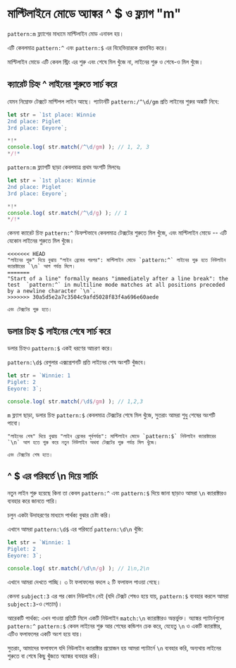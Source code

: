 # মাল্টিলাইনে মোডে অ্যাঙ্কর ^ $ ও ফ্ল্যাগ "m"

`pattern:m` ফ্ল্যাগের মাধ্যমে মাল্টিলাইন মোড এনাবল হয়।

এটি কেবলমাত্র `pattern:^` এবং `pattern:$` এর বিহেভিয়ারকে প্রভাবিত করে।

মাল্টিলাইন মোডে এটি কেবল স্ট্রিং এর শুরু এবং শেষে মিল খুঁজে না, লাইনের শুরু ও শেষে-ও মিল খুঁজে।

## ক্যারেট চিহ্ন ^ লাইনের শুরুতে সার্চ করে

যেমন নিম্নোক্ত টেক্সটে মাল্টিপল লাইন আছে। প্যাটার্নটি `pattern:/^\d/gm` প্রতি লাইনের শুরুর অঙ্কটি নিবে:

```js run
let str = `1st place: Winnie
2nd place: Piglet
3rd place: Eeyore`;

*!*
console.log( str.match(/^\d/gm) ); // 1, 2, 3
*/!*
```

`pattern:m` ফ্ল্যাগটি ছাড়া কেবলমাত্র প্রথম অংশটি মিলবেঃ

```js run
let str = `1st place: Winnie
2nd place: Piglet
3rd place: Eeyore`;

*!*
console.log( str.match(/^\d/g) ); // 1
*/!*
```

কেননা ক্যারেট চিহ্ন `pattern:^` ডিফল্টভাবে কেবলমাত্র টেক্সটের শুরুতে মিল খুঁজে, এবং মাল্টিলাইন মোডে -- এটি যেকোন লাইনের শুরুতে মিল খুঁজে।

```smart
<<<<<<< HEAD
"লাইনের শুরু" দিয়ে বুঝায় "লাইন ব্রেকের পরপর": মাল্টিলাইন মোডে `pattern:^` লাইনের শুরু হতে নিউলাইন ক্যারাক্টারের `\n` আগ পর্যন্ত মিলে।
=======
"Start of a line" formally means "immediately after a line break": the test  `pattern:^` in multiline mode matches at all positions preceded by a newline character `\n`.
>>>>>>> 30a5d5e2a7c3504c9afd5028f83f4a696e60aede

এবং টেক্সটের শুরু হতে।
```

## ডলার চিহ্ন $ লাইনের শেষে সার্চ করে

ডলার চিহ্নও `pattern:$` একই ধরণের আচরণ করে।

`pattern:\d$` রেগুলার এক্সপ্রেশনটি প্রতি লাইনের শেষ অংশটি খুঁজবে।

```js run
let str = `Winnie: 1
Piglet: 2
Eeyore: 3`;

console.log( str.match(/\d$/gm) ); // 1,2,3
```

`m` ফ্ল্যাগ ছাড়া, ডলার চিহ্ন `pattern:$` কেবলমাত্র টেক্সটের শেষে মিল খুঁজে, সুতরাং আমরা শুধু শেষের অংশটি পাবো।

```smart
"লাইনের শেষ" দিয়ে বুঝায় "লাইন ব্রেকের পূর্বপর্যন্ত": মাল্টিলাইন মোডে `pattern:$` নিউলাইন ক্যারাক্টারের `\n` আগ হতে শুরু করে নতুন নিউলাইন অথবা টেক্সটের শুরু পর্যন্ত মিল খুঁজে।

এবং টেক্সটের শেষ হতে।
```

## ^ $ এর পরিবর্তে \n দিয়ে সার্চিং

নতুন লাইন শুরু হয়েছে কিনা তা কেবল `pattern:^` এবং `pattern:$` দিয়ে জানা ছাড়াও আমরা `\n` ক্যারাক্টারও ব্যবহার করে জানতে পারি।

চলুন একটা উদাহরণের মাধ্যমে পার্থক্য বুঝার চেষ্টা করি।

এখানে আমরা `pattern:\d$` এর পরিবর্তে `pattern:\d\n` খুঁজি:

```js run
let str = `Winnie: 1
Piglet: 2
Eeyore: 3`;

console.log( str.match(/\d\n/g) ); // 1\n,2\n
```

এখানে আমরা দেখতে পাচ্ছি। ৩ টা ফলাফলের বদলে ২ টি ফলাফল পাওয়া গেছে।

কেননা `subject:3` এর পর কোন নিউলাইন নেই (যদি টেক্সট শেষও হয়ে যায়, `pattern:$` ব্যবহার করলে আমরা `subject:3`-ও পেতাম)।

আরেকটি পার্থক্য: এখন পাওয়া প্রতিটি মিলে একটি নিউলাইন `match:\n` ক্যারাক্টারও অন্তর্ভুক্ত। অ্যাঙ্কর প্যাটার্নগুলো `pattern:^` `pattern:$` কেবল লাইনের শুরু আর শেষের কন্ডিশন চেক করে, যেহেতু `\n` ও একটি ক্যারাক্টার, এটিও ফলাফলের একটি অংশ হয়ে যায়।

সুতরাং, আমাদের ফলাফলে যদি নিউলাইন ক্যারাক্টার প্রয়োজন হয় আমরা প্যাটার্নে `\n` ব্যবহার করি, অন্যথায় লাইনের শুরুতে বা শেষে কিছু খুঁজতে অ্যাঙ্কর ব্যবহার করি।
